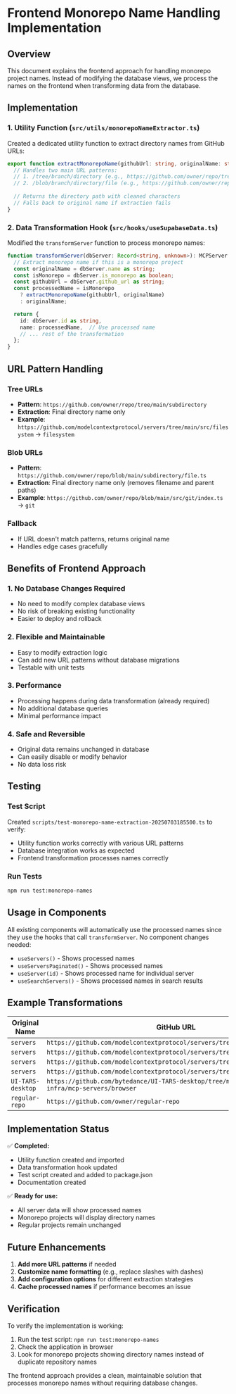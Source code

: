 # Frontend Monorepo Name Handling Implementation

## Overview

This document explains the frontend approach for handling monorepo project names. Instead of modifying the database views, we process the names on the frontend when transforming data from the database.

## Implementation

### 1. Utility Function (`src/utils/monorepoNameExtractor.ts`)

Created a dedicated utility function to extract directory names from GitHub URLs:

```typescript
export function extractMonorepoName(githubUrl: string, originalName: string): string {
  // Handles two main URL patterns:
  // 1. /tree/branch/directory (e.g., https://github.com/owner/repo/tree/main/src/filesystem)
  // 2. /blob/branch/directory/file (e.g., https://github.com/owner/repo/blob/main/src/git/file.ts)
  
  // Returns the directory path with cleaned characters
  // Falls back to original name if extraction fails
}
```

### 2. Data Transformation Hook (`src/hooks/useSupabaseData.ts`)

Modified the `transformServer` function to process monorepo names:

```typescript
function transformServer(dbServer: Record<string, unknown>): MCPServer {
  // Extract monorepo name if this is a monorepo project
  const originalName = dbServer.name as string;
  const isMonorepo = dbServer.is_monorepo as boolean;
  const githubUrl = dbServer.github_url as string;
  const processedName = isMonorepo 
    ? extractMonorepoName(githubUrl, originalName)
    : originalName;

  return {
    id: dbServer.id as string,
    name: processedName,  // Use processed name
    // ... rest of the transformation
  };
}
```

## URL Pattern Handling

### Tree URLs
- **Pattern**: `https://github.com/owner/repo/tree/main/subdirectory`
- **Extraction**: Final directory name only
- **Example**: `https://github.com/modelcontextprotocol/servers/tree/main/src/filesystem` → `filesystem`

### Blob URLs
- **Pattern**: `https://github.com/owner/repo/blob/main/subdirectory/file.ts`
- **Extraction**: Final directory name only (removes filename and parent paths)
- **Example**: `https://github.com/owner/repo/blob/main/src/git/index.ts` → `git`

### Fallback
- If URL doesn't match patterns, returns original name
- Handles edge cases gracefully

## Benefits of Frontend Approach

### 1. **No Database Changes Required**
- No need to modify complex database views
- No risk of breaking existing functionality
- Easier to deploy and rollback

### 2. **Flexible and Maintainable**
- Easy to modify extraction logic
- Can add new URL patterns without database migrations
- Testable with unit tests

### 3. **Performance**
- Processing happens during data transformation (already required)
- No additional database queries
- Minimal performance impact

### 4. **Safe and Reversible**
- Original data remains unchanged in database
- Can easily disable or modify behavior
- No data loss risk

## Testing

### Test Script
Created `scripts/test-monorepo-name-extraction-20250703185500.ts` to verify:
- Utility function works correctly with various URL patterns
- Database integration works as expected
- Frontend transformation processes names correctly

### Run Tests
```bash
npm run test:monorepo-names
```

## Usage in Components

All existing components will automatically use the processed names since they use the hooks that call `transformServer`. No component changes needed:

- `useServers()` - Shows processed names
- `useServersPaginated()` - Shows processed names
- `useServer(id)` - Shows processed name for individual server
- `useSearchServers()` - Shows processed names in search results

## Example Transformations

| Original Name | GitHub URL | Processed Name |
|---------------|------------|----------------|
| `servers` | `https://github.com/modelcontextprotocol/servers/tree/main/src/filesystem` | `filesystem` |
| `servers` | `https://github.com/modelcontextprotocol/servers/tree/main/src/git` | `git` |
| `servers` | `https://github.com/modelcontextprotocol/servers/tree/main/src/sqlite` | `sqlite` |
| `servers` | `https://github.com/modelcontextprotocol/servers/tree/main/src/slack` | `slack` |
| `UI-TARS-desktop` | `https://github.com/bytedance/UI-TARS-desktop/tree/main/packages/agent-infra/mcp-servers/browser` | `browser` |
| `regular-repo` | `https://github.com/owner/regular-repo` | `regular-repo` |

## Implementation Status

✅ **Completed:**
- Utility function created and imported
- Data transformation hook updated
- Test script created and added to package.json
- Documentation created

✅ **Ready for use:**
- All server data will show processed names
- Monorepo projects will display directory names
- Regular projects remain unchanged

## Future Enhancements

1. **Add more URL patterns** if needed
2. **Customize name formatting** (e.g., replace slashes with dashes)
3. **Add configuration options** for different extraction strategies
4. **Cache processed names** if performance becomes an issue

## Verification

To verify the implementation is working:

1. Run the test script: `npm run test:monorepo-names`
2. Check the application in browser
3. Look for monorepo projects showing directory names instead of duplicate repository names

The frontend approach provides a clean, maintainable solution that processes monorepo names without requiring database changes.